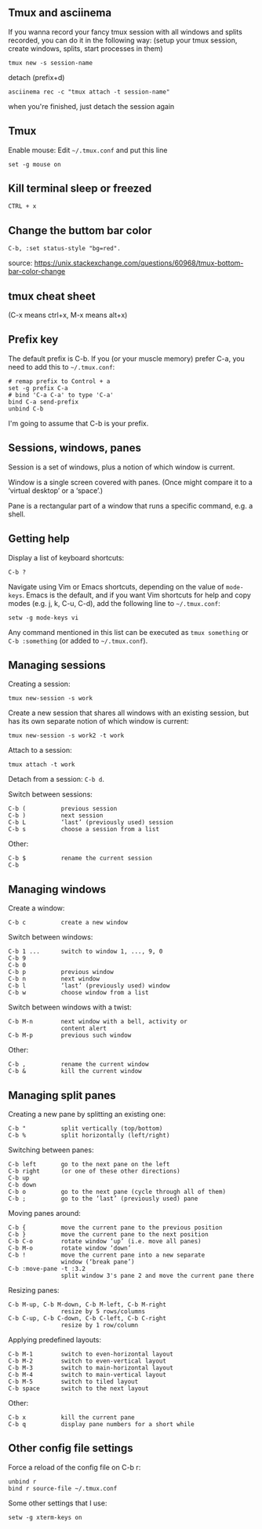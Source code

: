 ## Tmux and asciinema

If you wanna record your fancy tmux session with all windows and splits recorded, you can do it in the following way:
(setup your tmux session, create windows, splits, start processes in them)

    tmux new -s session-name
    
detach (prefix+d)

    asciinema rec -c "tmux attach -t session-name"

when you're finished, just detach the session again



## Tmux

Enable mouse: Edit `~/.tmux.conf` and put this line

```
set -g mouse on
```

## Kill terminal sleep or freezed

``` 
CTRL + x 
```

## Change the buttom bar color

```
C-b, :set status-style "bg=red".
```
source: https://unix.stackexchange.com/questions/60968/tmux-bottom-bar-color-change


## tmux cheat sheet

(C-x means ctrl+x, M-x means alt+x)


## Prefix key

The default prefix is C-b. If you (or your muscle memory) prefer C-a, you need to add this to `~/.tmux.conf`:

    # remap prefix to Control + a
    set -g prefix C-a
    # bind 'C-a C-a' to type 'C-a'
    bind C-a send-prefix
    unbind C-b

I'm going to assume that C-b is your prefix.


## Sessions, windows, panes

Session is a set of windows, plus a notion of which window is current.

Window is a single screen covered with panes. (Once might compare it to a ‘virtual desktop’ or a ‘space’.)

Pane is a rectangular part of a window that runs a specific command, e.g. a shell.


## Getting help

Display a list of keyboard shortcuts:

    C-b ?

Navigate using Vim or Emacs shortcuts, depending on the value of `mode-keys`. Emacs is the default, and if you want Vim shortcuts for help and copy modes (e.g. j, k, C-u, C-d), add the following line to `~/.tmux.conf`:

    setw -g mode-keys vi

Any command mentioned in this list can be executed as `tmux something` or `C-b :something` (or added to `~/.tmux.conf`).


## Managing sessions

Creating a session:

    tmux new-session -s work

Create a new session that shares all windows with an existing session, but has its own separate notion of which window is current:

    tmux new-session -s work2 -t work

Attach to a session:

    tmux attach -t work

Detach from a session: `C-b d`.

Switch between sessions:

    C-b (          previous session
    C-b )          next session
    C-b L          ‘last’ (previously used) session
    C-b s          choose a session from a list

Other:

    C-b $          rename the current session
    C-b


## Managing windows

Create a window:

    C-b c          create a new window

Switch between windows:

    C-b 1 ...      switch to window 1, ..., 9, 0
    C-b 9
    C-b 0
    C-b p          previous window
    C-b n          next window
    C-b l          ‘last’ (previously used) window
    C-b w          choose window from a list

Switch between windows with a twist:

    C-b M-n        next window with a bell, activity or
                   content alert
    C-b M-p        previous such window


Other:

    C-b ,          rename the current window
    C-b &          kill the current window


## Managing split panes

Creating a new pane by splitting an existing one:

    C-b "          split vertically (top/bottom)
    C-b %          split horizontally (left/right)

Switching between panes:

    C-b left       go to the next pane on the left
    C-b right      (or one of these other directions)
    C-b up
    C-b down
    C-b o          go to the next pane (cycle through all of them)
    C-b ;          go to the ‘last’ (previously used) pane

Moving panes around:

    C-b {          move the current pane to the previous position
    C-b }          move the current pane to the next position
    C-b C-o        rotate window ‘up’ (i.e. move all panes)
    C-b M-o        rotate window ‘down’
    C-b !          move the current pane into a new separate
                   window (‘break pane’)
    C-b :move-pane -t :3.2
                   split window 3's pane 2 and move the current pane there

Resizing panes:

    C-b M-up, C-b M-down, C-b M-left, C-b M-right
                   resize by 5 rows/columns
    C-b C-up, C-b C-down, C-b C-left, C-b C-right
                   resize by 1 row/column

Applying predefined layouts:

    C-b M-1        switch to even-horizontal layout
    C-b M-2        switch to even-vertical layout
    C-b M-3        switch to main-horizontal layout
    C-b M-4        switch to main-vertical layout
    C-b M-5        switch to tiled layout
    C-b space      switch to the next layout


Other:

    C-b x          kill the current pane
    C-b q          display pane numbers for a short while


## Other config file settings

Force a reload of the config file on C-b r:

    unbind r
    bind r source-file ~/.tmux.conf

Some other settings that I use:

    setw -g xterm-keys on

